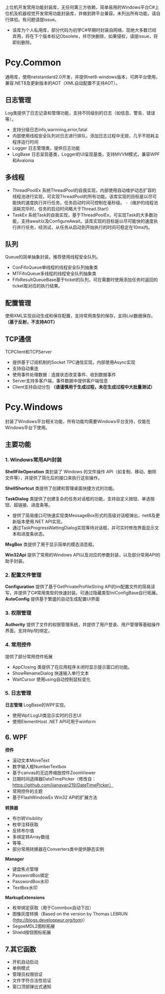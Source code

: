 上位机开发常用功能封装库，无任何第三方依赖，简单易用的Windows平台C#上位机及机器视觉开发常用功能封装库，并做到跨平台兼容。未列出所有功能，请自行体验。有问题请提issue。
- 该库为个人私用库，部分代码为初学C#早期时封装自网络，现绝大多数已经弃用，将在下个版本标记Obsolete，并尽快删除，如果侵权，请提issue，将即刻删除。

# Pcy.Common
通用库，使用netstandard2.0开发，并提供net8-windows版本，可跨平台使用，兼容.NET8及更新版本的AOT（XML自动配置不支持AOT）。

## 日志管理
Log类提供了日志记录和管理功能，支持不同级别的日志（如信息、警告、错误等）。
- 支持分级日志info,warnning,error,fatal
- 内部使用线程安全队列对日志进行排队，添加日志过程中无锁，几乎不损耗主程序运行时间
- Logger 日志管理类，提供日志功能
- LogBase 日志呈现基类，Logger的UI呈现基类，支持MVVM模式，兼容WPF和Avalonia

## 多线程
- ThreadPoolEx 系统ThreadPool的自我实现，内部使用自动维护动态扩容的线程池进行实现，可实现ThreadPool的所有功能。该库实现的目标是以尽可能快的速度执行并行任务，任务启动时间可控制在毫秒级。
  -（维护的线程池消耗完毕时，任务的启动时间略大于Thread.Start）
- TaskEx 系统Task的自我实现，基于ThreadPoolEx，可实现Task的大多数功能，支持await以及ConfigureAwait。该库实现的目标是以尽可能快的速度执行并行任务，经测试，从任务从启动到开始执行的时间可稳定在10ms内。

## 队列
Queue的简单抽象封装，推荐使用线程安全队列。
- ConFifoQueue单线程的线程安全队列抽象类
- MTFifoQueue多线程的线程安全队列抽象类
- FifoResultQueueBase基于ticket的队列，可在需要时使用添加任务时返回的ticket取对应的执行结果。

## 配置管理
使用XML实现自动生成和保存配置，支持常用类型的保存，支持List数据保存。**（基于反射，不支持AOT）**

## TCP通信
TCPClient和TCPServer
- 提供基于订阅机制的Socket TPC通信实现，内部使用Async实现
- 支持自动重连
- 使用事件处理数据：连接状态改变事件、收到数据事件
- Server支持多客户端，事件数据中提供客户端信息
- Client支持自动分包 **（请谨慎用于生成过程，未在生成过程中大批量测试）**

# Pcy.Windows
封装了Windows平台相关功能，所有功能均需要Windows平台支持，仅能在Windows平台下使用。

## 主要功能

### 1. Windows常用API封装

**ShellFileOperation** 类封装了 Windows 的文件操作 API（如复制、移动、删除文件等），并提供了简化后的接口来执行这些操作。

**ShellShortcut** 类提供了创建和管理桌面快捷方式的功能。

**TaskDialog** 类提供了创建复杂的任务对话框的功能，支持自定义按钮、单选按钮、超链接、进度条等。
- 提供了简易接口可快速实现类MessageBox形式的高级对话框弹出，net8及更新版本使用.NET API实现。
- 通过TaskProgressWattingDialog实现等待对话框，并可实时修改界面显示文本和进度条状态。

**MsgBox** 类提供了用于显示简单的模态消息框。

**Win32Api** 提供了常用的Windows API以及对应的参数封装，以及部分常用API的助手封装。

### 2. 配置文件管理

**Configuration** 提供了基于GetPrivateProfileString API的ini配置文件的简易读写，并提供了C#常用类型的快速封装。可通过隐藏类型IniConfigBase<T>自行拓展。
**AutoConfig** 提供基于繁盛的自动生成配置UI界面

### 3. 权限管理
**Authority** 提供了文件的权限管理系统，并提供了用户登录、用户管理等基础操作界面。支持Wpf的绑定。

### 4. 常用控件
提供了部分常用控件拓展
- AppClosing 类提供了在应用程序关闭时显示提示窗口的功能。
- ShowRenameDialog 快速输入单行文本
- WaitCursor 使用using自动控制鼠标变化

### 5. 日志管理

**日志管理** LogBase的WPF实现。
- 使用Wpf.LogUI类显示实时的日志UI
- 使用ElementHost .NET API可用于winform

## 6. WPF

**控件**
- 滚动文本MoveText
- 数字输入框NumberTextbox
- 基于canvas的无边界缩放控件ZoomViewer
- 日期时间选择器DataTimePicker（修改自：https://github.com/jiangyan219/DateTimePicker）
- 常用控件的主题
- 基于FlashWindowEx Win32 API的扩展方法
  
**转换器**
- 布尔转Visibility
- 枚举注释获取
- 反转布尔值
- 多绑定转Array数组
- 等等..
- 部分常用转换器在Converters类中提供静态实例

**Manager**
- 键盘焦点管理
- PasswordBox绑定
- PasswordBox水印
- TextBox水印

**MarkupExtensions**
- 枚举绑定获取（用于Commbox自动下拉）
- 图像灰度转换（Based on the version by Thomas LEBRUN (http://blogs.developpeur.org/tom)）
- SegoeMDL2图标拓展
- Shield按钮图标拓展

## 7.其它函数
- 开机自动启动
- 单例模式
- 管理员权限验证
- 文件字符合法性验证
- 窗口顶部弹出式通知
